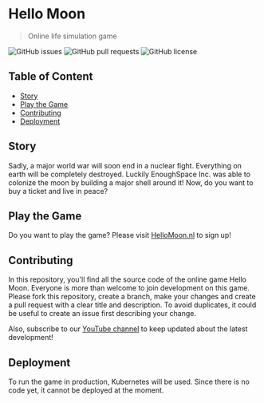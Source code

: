# Hello Moon
> Online life simulation game

![GitHub issues](https://img.shields.io/github/issues-raw/HelloMoonGame/game?style=flat-square&label=issues)
![GitHub pull requests](https://img.shields.io/github/issues-pr-raw/HelloMoonGame/game?label=pull%20requests&style=flat-square)
![GitHub license](https://img.shields.io/github/license/HelloMoonGame/game?style=flat-square)

## Table of Content
- [Story](#GettingStarted)
- [Play the Game](#Play%20the%20Game)
- [Contributing](#Contributing)
- [Deployment](#Deployment)

## Story
Sadly, a major world war will soon end in a nuclear fight. Everything on earth will be completely destroyed. Luckily EnoughSpace Inc. was able to colonize the moon by building a major shell around it! Now, do you want to buy a ticket and live in peace?

## Play the Game
Do you want to play the game? Please visit [HelloMoon.nl](https://www.hellomoon.nl) to sign up!

## Contributing
In this repository, you'll find all the source code of the online game Hello Moon. Everyone is more than welcome to join development on this game. Please fork this repository, create a branch, make your changes and create a pull request with a clear title and description. To avoid duplicates, it could be useful to create an issue first describing your change.

Also, subscribe to our [YouTube channel](https://www.youtube.com/channel/UCLmFLctb6jsUP-YIc3yhfCw/) to keep updated about the latest development!

## Deployment
To run the game in production, Kubernetes will be used. Since there is no code yet, it cannot be deployed at the moment. 